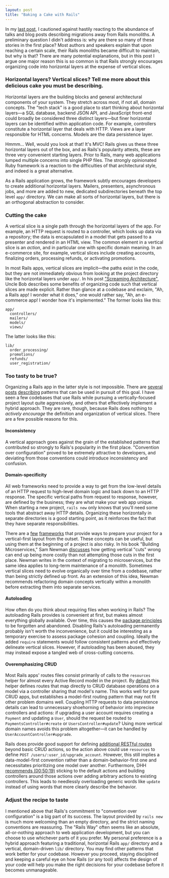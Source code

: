 ```yaml
---
layout: post
title: "Baking a Cake with Rails"
---
```


In my [last post][hidden_costs], I cautioned against hastily reacting to the abundance of talks and blog posts describing migrations away from Rails monoliths.
A preliminary question I didn't address is: why are there so many of these stories in the first place?
Most authors and speakers explain that upon reaching a certain scale, their Rails monoliths became difficult to maintain, but why is that?
There are many potential explanations, but in this post I argue one major reason this is so common is that Rails strongly encourages organizing code into horizontal layers at the expense of vertical slices.


### Horizontal layers? Vertical slices? Tell me more about this delicious cake you must be describing.

Horizontal layers are the building blocks and general architectural components of your system.
They stretch across most, if not all, domain concepts.
The "tech stack" is a good place to start thinking about horizontal layers—a SQL database, backend JSON API, and JavaScript front-end could broadly be considered three distinct layers—but finer horizontal layers can be identified within application code.
For example, controllers constitute a horizontal layer that deals with HTTP.
Views are a layer responsible for HTML concerns.
Models are the data persistence layer.

Hmmm... Well, would you look at that! It's MVC!
Rails gives us these three horizontal layers out of the box, and as Rails's popularity attests, these are three very convenient starting layers.
Prior to Rails, many web applications lumped multiple concerns into single PHP files.
The strongly opinionated Ruby framework is a reaction to the difficulties of that architectural style, and indeed is a great alternative.

As a Rails application grows, the framework subtly encourages developers to create additional horizontal layers.
Mailers, presenters, asynchronous jobs, and more are added to new, dedicated subdirectories beneath the top level `app/` directory.
We can make all sorts of horizontal layers, but there is an orthogonal abstraction to consider.


### Cutting the cake

A vertical slice is a single path through the horizontal layers of the app.
For example, an HTTP request is routed to a controller, which looks up data via a repository;
the data is encapsulated in a model that gets passed to a presenter and rendered in an HTML view.
The common element in a vertical slice is an *action*, and in particular one with specific domain meaning.
In an e-commerce site, for example, vertical slices include creating accounts, finalizing orders, processing refunds, or activating promotions.

In most Rails apps, vertical slices are implicit—the paths exist in the code, but they are not immediately obvious from looking at the project directory like the horizontal layers under `app/`.
In his post ["Screaming Architecture"][screaming_architecture], Uncle Bob describes some benefits of organizing code such that vertical slices are made explicit.
Rather than glance at a codebase and exclaim, "Ah, a Rails app! I wonder what it does," one would rather say, "Ah, an e-commerce app! I wonder how it's implemented."
The former looks like this:

```
app/
  controllers/
  mailers/
  models/
  views/
```

The latter looks like this:

```
lib/
  order_processing/
  promotions/
  refunds/
  user_registration/
```


### Too tasty to be true?

Organizing a Rails app in the latter style is not impossible.
There are [several][hexagonal_architecture] [posts][onion_architecture] [describing][clean_architecture] patterns that can be used in pursuit of this goal.
I have seen a few codebases that use Rails while pursuing a vertically-focused project layout quite aggressively, and others that effectively implement a hybrid approach.
They are rare, though, because Rails does nothing to *actively encourage* the definition and organization of vertical slices.
There are a few possible reasons for this.

#### Inconsistency

A vertical approach goes against the grain of the established patterns that contributed so strongly to Rails's popularity in the first place.
"Convention over configuration" proved to be extremely attractive to developers, and deviating from those conventions could introduce inconsistency and confusion.

#### Domain-specificity

All web frameworks need to provide a way to get from the low-level details of an HTTP request to high-level domain logic and back down to an HTTP response.
The specific vertical paths from request to response, however, are defined by the business; they are what make your web app unique.
When starting a new project, `rails new` only knows that you'll need some tools that abstract away HTTP details.
Organizing these horizontally in separate directories is a good starting point, as it reinforces the fact that they have separate responsibilities.

There are a [few][django] [frameworks][ember] that provide ways to prepare your project for a vertical-first layout from the outset.
These concepts can be useful, but using them at the beginning of a project is also risky.
In his book "Building Microservices," Sam Newman [discusses][sam_newman] how getting vertical "cuts" wrong can end up being more costly than not attempting those cuts in the first place.
Newman writes in the context of migrating to microservices, but the same idea applies to long-term maintenance of a monolith.
Sometimes vertical slices need to evolve organically over time from a codebase, rather than being strictly defined up front.
As an extension of this idea, Newman recommends refactoring domain concepts vertically within a monolith before extracting them into separate services.

#### Autoloading

How often do you think about requiring files when working in Rails?
The autoloading Rails provides is convenient at first, but makes almost everything globally available.
Over time, this causes the [package principles][package_principles] to be forgotten and abandoned.
Disabling Rails's autoloading permanently probably isn't worth the inconvenience, but it could be interesting as a temporary exercise to assess package cohesion and coupling.
Ideally the added `require` statements would follow consistent patterns and effectively delineate vertical slices.
However, if autoloading has been abused, they may instead expose a tangled web of cross-cutting concerns.

#### Overemphasizing CRUD

Most Rails apps' routes files consist primarily of calls to the `resources` helper for almost every Active Record model in the project.
By [default][default_resources] this helper defines routes that map directly to CRUD database operations on a model via a controller sharing that model's name.
This works well for pure CRUD apps, but establishes a model-first routing pattern that may not fit other problem domains well.
Coupling HTTP requests to data persistence details can lead to unnecessary shoehorning of behavior into imprecise controllers and actions:
if upgrading a user account requires creating a `Payment` and updating a `User`, should the request be routed to `PaymentsController#create` or `UsersController#update`?
Using more vertical domain names avoids this problem altogether—it can be handled by `UserAccountController#upgrade`.

Rails does provide good support for defining [additional RESTful routes][more_rest_actions] beyond basic CRUD actions,
so the action above could use `resources` to define `POST /users/:user_id/upgrade_account`.
However, this still implies a data-model-first convention rather than a domain-behavior-first one and necessitates prioritizing one model over another.
Furthermore, DHH [recommends (00:50:19)][dhh_interview] sticking to the default actions and building controllers around those actions over adding arbitrary actions to existing controllers.
This leads to needlessly overloading generic words like `update` instead of using words that more clearly describe the behavior.


### Adjust the recipe to taste

I mentioned above that Rails's commitment to "convention over configuration" is a big part of its success.
The layout provided by `rails new` is much more welcoming than an empty directory, and the strict naming conventions are reassuring.
The "Rails Way" often seems like an absolute, all-or-nothing approach to web application development, but you can choose to use whichever parts of it you prefer.
My personal preference is a hybrid approach featuring a traditional, horizontal Rails `app/` directory and a vertical, domain-driven `lib/` directory.
You may find other patterns that work better for your codebase.
However you proceed, staying disciplined and keeping a careful eye on how Rails (or any tool) affects the design of your code will help you make the right decisions for your codebase before it becomes unmanageable.



[hidden_costs]: https://blog.8thlight.com/mike-knepper/2016/01/20/hidden-costs-of-leaving-a-monolith.html
[screaming_architecture]: https://blog.8thlight.com/uncle-bob/2011/09/30/Screaming-Architecture.html
[clean_architecture]: https://blog.8thlight.com/uncle-bob/2012/08/13/the-clean-architecture.html
[hexagonal_architecture]: http://alistair.cockburn.us/Hexagonal+architecture
[onion_architecture]: http://jeffreypalermo.com/blog/the-onion-architecture-part-1/
[package_principles]: https://en.wikipedia.org/wiki/Package_principles
[dhh_interview]: http://www.fullstackradio.com/32
[sam_newman]: http://samnewman.io/blog/2015/04/07/microservices-for-greenfield/
[django]: https://docs.djangoproject.com/en/1.9/intro/reusable-apps/
[ember]: http://ember-cli.com/user-guide/#pod-structure
[default_resources]: http://guides.rubyonrails.org/routing.html#crud-verbs-and-actions
[more_rest_actions]: http://guides.rubyonrails.org/routing.html#adding-more-restful-actions

